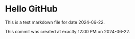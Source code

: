 # Hello GitHub
This is a test markdown file for date 2024-06-22.

This commit was created at exactly 12:00 PM on 2024-06-22.
